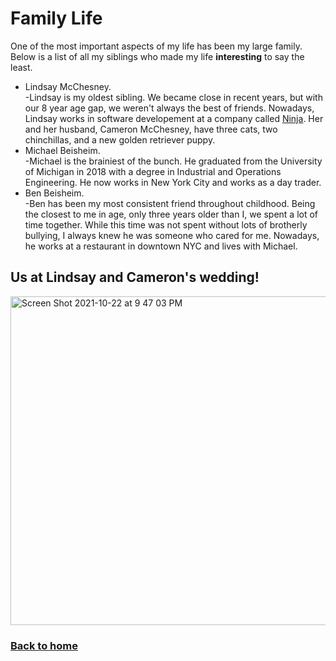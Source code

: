 # Family Life
One of the most important aspects of my life has been my large family. Below is a list of all my siblings who made my life **interesting** to say the least.
* Lindsay McChesney.    
-Lindsay is my oldest sibling. We became close in recent years, but with our 8 year age gap, we weren't always the best of friends. Nowadays, Lindsay works in software developement at a company called [Ninja](https://www.ninjarmm.com/). Her and her husband, Cameron McChesney, have three cats, two chinchillas, and a new golden retriever puppy.   
* Michael Beisheim.  
-Michael is the brainiest of the bunch. He graduated from the University of Michigan in 2018 with a degree in Industrial and Operations Engineering. He now works in New York City and works as a day trader.    
* Ben Beisheim.   
-Ben has been my most consistent friend throughout childhood. Being the closest to me in age, only three years older than I, we spent a lot of time together. While this time was not spent without lots of brotherly bullying, I always knew he was someone who cared for me. Nowadays, he works at a restaurant in downtown NYC and lives with Michael. 


## Us at Lindsay and Cameron's wedding!      
<img width="526" alt="Screen Shot 2021-10-22 at 9 47 03 PM" src="https://user-images.githubusercontent.com/40363436/138539881-a2e9978f-b89f-42a1-b484-3445e3a320af.png">

### [Back to home](README.md)

